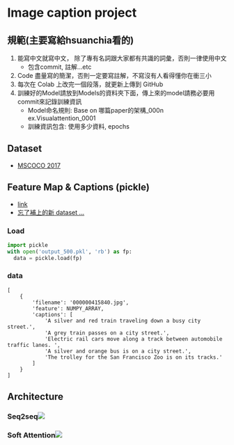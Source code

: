 # Image caption project
## 規範(主要寫給hsuanchia看的)
1. 能寫中文就寫中文， 除了專有名詞跟大家都有共識的詞彙，否則一律使用中文
   * 包含commit, 註解...etc
2. Code 盡量寫的簡潔，否則一定要寫註解，不寫沒有人看得懂你在衝三小
3. 每次在 Colab 上改完一個段落，就更新上傳到 GitHub
4. 訓練好的Model請放到Models的資料夾下面，傳上來的model請務必要用commit來記錄訓練資訊
   * Model命名規則: Base on 哪篇paper的架構_000n ex.Visualattention_0001
   * 訓練資訊包含: 使用多少資料, epochs
## Dataset
* [MSCOCO 2017](https://drive.google.com/drive/folders/1fN9Zl8yX4MjQY1ljAY2py_7l7-vkCMHu?usp=sharing)

## Feature Map & Captions (pickle)

* [link](https://drive.google.com/drive/folders/1V0qwaIfv6hYvhINFcsSLVRDcovdNX-BD?usp=sharing)
* [忘了補上的新 dataset ...](https://drive.google.com/drive/folders/1MbG8gn-g0_w2MRuWmTwCyQzmKOKVWEyJ?usp=sharing)

### Load
```python
import pickle
with open('output_500.pkl', 'rb') as fp:
  data = pickle.load(fp)
```

### data
```
[
    {
        'filename': '000000415840.jpg',
        'feature': NUMPY_ARRAY,
        'captions': [
            'A silver and red train traveling down a busy city street.',
            'A grey train passes on a city street.',
            'Electric rail cars move along a track between automobile traffic lanes. ',
            'A silver and orange bus is on a city street.',
            'The trolley for the San Francisco Zoo is on its tracks.'
        ]
    }
]
```
## Architecture
### Seq2seq![](https://i.imgur.com/dKlAlH8.jpg)
### Soft Attention![](https://i.imgur.com/aFu5aEa.jpg)

